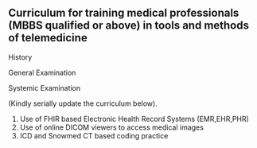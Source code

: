 ## Curriculum for training medical professionals (MBBS qualified or above) in tools and methods of telemedicine

History 



General Examination




Systemic Examination





(Kindly serially update the curriculum below).
1. Use of FHIR based Electronic Health Record Systems (EMR,EHR,PHR)
2. Use of online DICOM viewers to access medical images
3. ICD and Snowmed CT based coding practice
